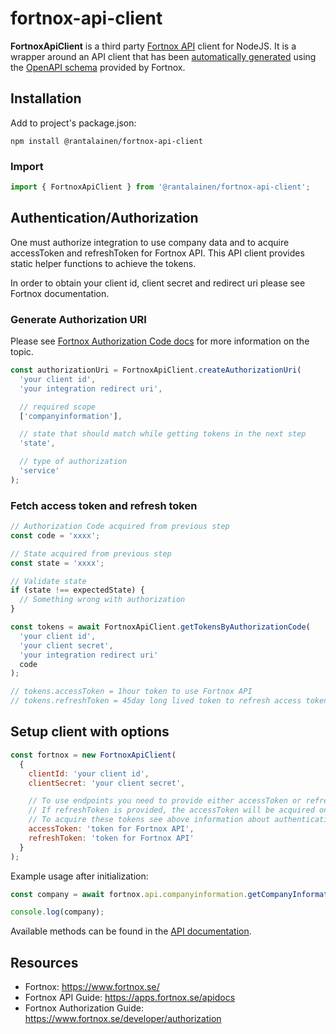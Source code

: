 # fortnox-api-client

**FortnoxApiClient** is a third party [Fortnox API](https://apps.fortnox.se/apidocs) client for NodeJS. It is a wrapper around an API client that has been [automatically generated](https://www.npmjs.com/package/swagger-typescript-api) using the [OpenAPI schema](https://apps.fortnox.se/api/apidocs/swagger-v1) provided by Fortnox.


## Installation

Add to project's package.json:

```
npm install @rantalainen/fortnox-api-client
```

### Import

```javascript
import { FortnoxApiClient } from '@rantalainen/fortnox-api-client';
```

## Authentication/Authorization

One must authorize integration to use company data and to acquire accessToken and refreshToken for Fortnox API. This API client provides static helper functions to achieve the tokens.

In order to obtain your client id, client secret and redirect uri please see Fortnox documentation.

### Generate Authorization URI

Please see [Fortnox Authorization Code docs](https://www.fortnox.se/developer/authorization/get-authorization-code) for more information on the topic.

```javascript
const authorizationUri = FortnoxApiClient.createAuthorizationUri(
  'your client id',
  'your integration redirect uri',

  // required scope
  ['companyinformation'],

  // state that should match while getting tokens in the next step
  'state',

  // type of authorization
  'service'
);
```

### Fetch access token and refresh token

```javascript
// Authorization Code acquired from previous step
const code = 'xxxx';

// State acquired from previous step
const state = 'xxxx';

// Validate state
if (state !== expectedState) {
  // Something wrong with authorization
}

const tokens = await FortnoxApiClient.getTokensByAuthorizationCode(
  'your client id',
  'your client secret',
  'your integration redirect uri'
  code
);

// tokens.accessToken = 1hour token to use Fortnox API
// tokens.refreshToken = 45day long lived token to refresh access token when necessary
```
## Setup client with options

```javascript
const fortnox = new FortnoxApiClient(
  {
    clientId: 'your client id',
    clientSecret: 'your client secret',

    // To use endpoints you need to provide either accessToken or refreshToken to the client
    // If refreshToken is provided, the accessToken will be acquired on first request and refreshToken will also refresh
    // To acquire these tokens see above information about authentication/authorization
    accessToken: 'token for Fortnox API',
    refreshToken: 'token for Fortnox API'
  }
);
```

Example usage after initialization:

```javascript
const company = await fortnox.api.companyinformation.getCompanyInformationResource();

console.log(company);
```

Available methods can be found in the [API documentation](https://apps.fortnox.se/apidocs).

## Resources

- Fortnox: https://www.fortnox.se/
- Fortnox API Guide: https://apps.fortnox.se/apidocs
- Fortnox Authorization Guide: https://www.fortnox.se/developer/authorization

